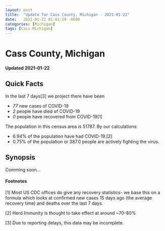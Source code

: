 ```yaml
---
layout: post
title:  "Update for Cass County, Michigan - 2021-01-22"
date:   2021-01-22 01:01:29 -0600
categories: [Michigan]
tags: [Cass-Michigan]
---
```


# Cass County, Michigan
#### Updated 2021-01-22

## Quick Facts

In the last 7 days[3] we project there have been
- *77* new cases of COVID-19
- *2* people have died of COVID-19
- *0* people have recovered from COVID-19[1]

The population in this census area is 51787. By our calculations:
- 6.94% of the population have had COVID-19.[2]
- 0.75% of the population or 387.0 people are actively fighting the virus.

## Synopsis

Comming soon...


#### Footnotes

[1] Most US CDC offices do give any recovery statistics- we base this on a formula which looks at confirmed new cases
15 days ago (the average recovery time) and deaths over the last 7 days.

[2] Herd Immunity is thought to take effect at around ~70-80%

[3] Due to reporting delays, this data may be incomplete.
 
    